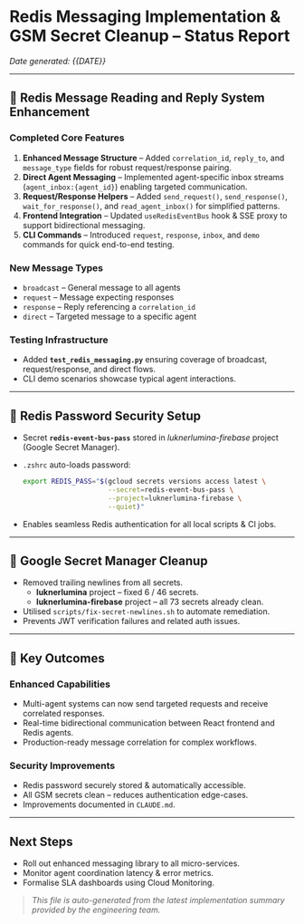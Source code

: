# Redis Messaging Implementation & GSM Secret Cleanup – Status Report

*Date generated: {{DATE}}*

---

## 🔴 Redis Message Reading and Reply System Enhancement

### Completed Core Features
1. **Enhanced Message Structure** – Added `correlation_id`, `reply_to`, and `message_type` fields for robust request/response pairing.
2. **Direct Agent Messaging** – Implemented agent-specific inbox streams (`agent_inbox:{agent_id}`) enabling targeted communication.
3. **Request/Response Helpers** – Added `send_request()`, `send_response()`, `wait_for_response()`, and `read_agent_inbox()` for simplified patterns.
4. **Frontend Integration** – Updated `useRedisEventBus` hook & SSE proxy to support bidirectional messaging.
5. **CLI Commands** – Introduced `request`, `response`, `inbox`, and `demo` commands for quick end-to-end testing.

### New Message Types
* `broadcast` – General message to all agents  
* `request` – Message expecting responses  
* `response` – Reply referencing a `correlation_id`  
* `direct` – Targeted message to a specific agent

### Testing Infrastructure
* Added **`test_redis_messaging.py`** ensuring coverage of broadcast, request/response, and direct flows.
* CLI demo scenarios showcase typical agent interactions.

---

## 🔐 Redis Password Security Setup

* Secret **`redis-event-bus-pass`** stored in *luknerlumina-firebase* project (Google Secret Manager).
* `.zshrc` auto-loads password:

  ```zsh
  export REDIS_PASS="$(gcloud secrets versions access latest \
                       --secret=redis-event-bus-pass \
                       --project=luknerlumina-firebase \
                       --quiet)"
  ```

* Enables seamless Redis authentication for all local scripts & CI jobs.

---

## 🧹 Google Secret Manager Cleanup

* Removed trailing newlines from all secrets.
  * **luknerlumina** project – fixed 6 / 46 secrets.
  * **luknerlumina-firebase** project – all 73 secrets already clean.
* Utilised `scripts/fix-secret-newlines.sh` to automate remediation.
* Prevents JWT verification failures and related auth issues.

---

## 🎯 Key Outcomes

### Enhanced Capabilities
* Multi-agent systems can now send targeted requests and receive correlated responses.
* Real-time bidirectional communication between React frontend and Redis agents.
* Production-ready message correlation for complex workflows.

### Security Improvements
* Redis password securely stored & automatically accessible.
* All GSM secrets clean – reduces authentication edge-cases.
* Improvements documented in `CLAUDE.md`.

---

## Next Steps
* Roll out enhanced messaging library to all micro-services.
* Monitor agent coordination latency & error metrics.
* Formalise SLA dashboards using Cloud Monitoring.

> *This file is auto-generated from the latest implementation summary provided by the engineering team.* 